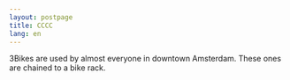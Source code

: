 ```yaml
---
layout: postpage
title: CCCC
lang: en
---
```

3Bikes are used by almost everyone in downtown Amsterdam. These ones are chained to a bike rack.